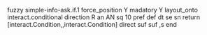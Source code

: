 fuzzy simple-info-ask.if.1
   force_position Y
   madatory Y
   layout_onto interact.conditional
   direction R
   an AN
   sq 10
   pref 
   def 
    dt se
    sn 
    return [interact.Condition,,interact.Condition]
    direct 
   suf 
   suf ,s
end
